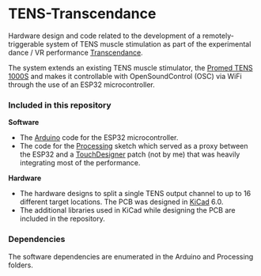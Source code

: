 # TENS-Transcendance

Hardware design and code related to the development of a remotely-triggerable system of TENS muscle stimulation as part of the experimental dance / VR performance [Transcendance](https://www.theaterutrecht.nl/voorstellingen/transcendance).

The system extends an existing TENS muscle stimulator, the [Promed TENS 1000S](https://www.promed.de/soft-therapy/electrical-pain-therapy/144/promed-pain-therapy-device-tens-1000-s) and makes it controllable with OpenSoundControl (OSC) via WiFi through the use of an ESP32 microcontroller.

### Included in this repository 

**Software**
  - The [Arduino](https://www.arduino.cc/) code for the ESP32 microcontroller.
  - The code for the [Processing](https://processing.org/) sketch which served as a proxy between the ESP32 and a [TouchDesigner](https://derivative.ca/) patch (not by me) that was heavily integrating most of the performance.

**Hardware**
- The hardware designs to split a single TENS output channel to up to 16 different target locations. The PCB was designed in [KiCad](https://www.kicad.org/) 6.0.
- The additional libraries used in KiCad while designing the PCB are included in the repository.


### Dependencies

The software dependencies are enumerated in the Arduino and Processing folders.

